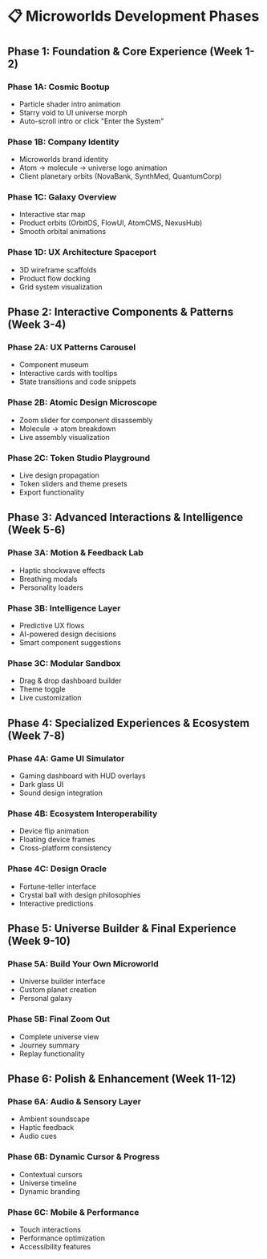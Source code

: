 # 📋 Microworlds Development Phases

## Phase 1: Foundation & Core Experience (Week 1-2)

### Phase 1A: Cosmic Bootup
- Particle shader intro animation
- Starry void to UI universe morph
- Auto-scroll intro or click "Enter the System"

### Phase 1B: Company Identity
- Microworlds brand identity
- Atom → molecule → universe logo animation
- Client planetary orbits (NovaBank, SynthMed, QuantumCorp)

### Phase 1C: Galaxy Overview
- Interactive star map
- Product orbits (OrbitOS, FlowUI, AtomCMS, NexusHub)
- Smooth orbital animations

### Phase 1D: UX Architecture Spaceport
- 3D wireframe scaffolds
- Product flow docking
- Grid system visualization

## Phase 2: Interactive Components & Patterns (Week 3-4)

### Phase 2A: UX Patterns Carousel
- Component museum
- Interactive cards with tooltips
- State transitions and code snippets

### Phase 2B: Atomic Design Microscope
- Zoom slider for component disassembly
- Molecule → atom breakdown
- Live assembly visualization

### Phase 2C: Token Studio Playground
- Live design propagation
- Token sliders and theme presets
- Export functionality

## Phase 3: Advanced Interactions & Intelligence (Week 5-6)

### Phase 3A: Motion & Feedback Lab
- Haptic shockwave effects
- Breathing modals
- Personality loaders

### Phase 3B: Intelligence Layer
- Predictive UX flows
- AI-powered design decisions
- Smart component suggestions

### Phase 3C: Modular Sandbox
- Drag & drop dashboard builder
- Theme toggle
- Live customization

## Phase 4: Specialized Experiences & Ecosystem (Week 7-8)

### Phase 4A: Game UI Simulator
- Gaming dashboard with HUD overlays
- Dark glass UI
- Sound design integration

### Phase 4B: Ecosystem Interoperability
- Device flip animation
- Floating device frames
- Cross-platform consistency

### Phase 4C: Design Oracle
- Fortune-teller interface
- Crystal ball with design philosophies
- Interactive predictions

## Phase 5: Universe Builder & Final Experience (Week 9-10)

### Phase 5A: Build Your Own Microworld
- Universe builder interface
- Custom planet creation
- Personal galaxy

### Phase 5B: Final Zoom Out
- Complete universe view
- Journey summary
- Replay functionality

## Phase 6: Polish & Enhancement (Week 11-12)

### Phase 6A: Audio & Sensory Layer
- Ambient soundscape
- Haptic feedback
- Audio cues

### Phase 6B: Dynamic Cursor & Progress
- Contextual cursors
- Universe timeline
- Dynamic branding

### Phase 6C: Mobile & Performance
- Touch interactions
- Performance optimization
- Accessibility features 